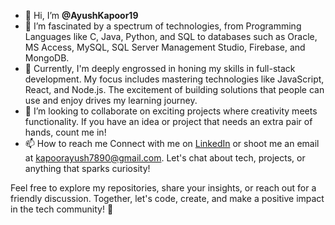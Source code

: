 - 👋 Hi, I’m **@AyushKapoor19**
- 👀 I’m fascinated by a spectrum of technologies, from Programming Languages like C, Java, Python, and SQL to databases such as Oracle, MS Access, MySQL, SQL Server Management Studio, Firebase, and MongoDB.
- 🌱 Currently, I'm deeply engrossed in honing my skills in full-stack development. My focus includes mastering technologies like JavaScript, React, and Node.js. The excitement of building solutions that people can use and enjoy drives my learning journey.
- 💞️ I’m looking to collaborate on exciting projects where creativity meets functionality. If you have an idea or project that needs an extra pair of hands, count me in!
- 📫 How to reach me Connect with me on [LinkedIn](https://www.linkedin.com/in/ayush-kapoor-5a653229b?utm_source=share&utm_campaign=share_via&utm_content=profile&utm_medium=ios_app) or shoot me an email at kapoorayush7890@gmail.com. Let's chat about tech, projects, or anything that sparks curiosity!

Feel free to explore my repositories, share your insights, or reach out for a friendly discussion. Together, let's code, create, and make a positive impact in the tech community! 🚀
<!---
AyushKapoor19/AyushKapoor19 is a ✨ special ✨ repository because its `README.md` (this file) appears on your GitHub profile.
You can click the Preview link to take a look at your changes.
--->

